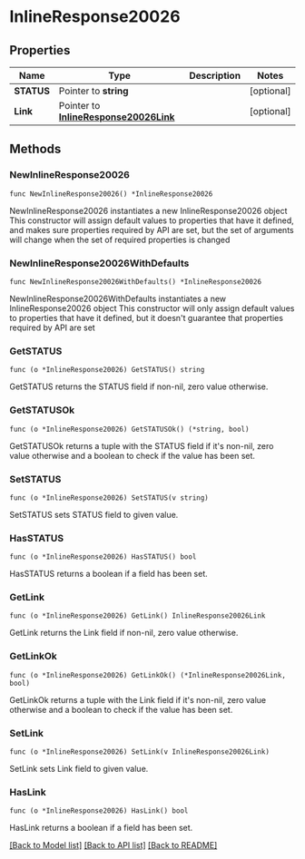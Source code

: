 # InlineResponse20026

## Properties

Name | Type | Description | Notes
------------ | ------------- | ------------- | -------------
**STATUS** | Pointer to **string** |  | [optional] 
**Link** | Pointer to [**InlineResponse20026Link**](inline_response_200_26_link.md) |  | [optional] 

## Methods

### NewInlineResponse20026

`func NewInlineResponse20026() *InlineResponse20026`

NewInlineResponse20026 instantiates a new InlineResponse20026 object
This constructor will assign default values to properties that have it defined,
and makes sure properties required by API are set, but the set of arguments
will change when the set of required properties is changed

### NewInlineResponse20026WithDefaults

`func NewInlineResponse20026WithDefaults() *InlineResponse20026`

NewInlineResponse20026WithDefaults instantiates a new InlineResponse20026 object
This constructor will only assign default values to properties that have it defined,
but it doesn't guarantee that properties required by API are set

### GetSTATUS

`func (o *InlineResponse20026) GetSTATUS() string`

GetSTATUS returns the STATUS field if non-nil, zero value otherwise.

### GetSTATUSOk

`func (o *InlineResponse20026) GetSTATUSOk() (*string, bool)`

GetSTATUSOk returns a tuple with the STATUS field if it's non-nil, zero value otherwise
and a boolean to check if the value has been set.

### SetSTATUS

`func (o *InlineResponse20026) SetSTATUS(v string)`

SetSTATUS sets STATUS field to given value.

### HasSTATUS

`func (o *InlineResponse20026) HasSTATUS() bool`

HasSTATUS returns a boolean if a field has been set.

### GetLink

`func (o *InlineResponse20026) GetLink() InlineResponse20026Link`

GetLink returns the Link field if non-nil, zero value otherwise.

### GetLinkOk

`func (o *InlineResponse20026) GetLinkOk() (*InlineResponse20026Link, bool)`

GetLinkOk returns a tuple with the Link field if it's non-nil, zero value otherwise
and a boolean to check if the value has been set.

### SetLink

`func (o *InlineResponse20026) SetLink(v InlineResponse20026Link)`

SetLink sets Link field to given value.

### HasLink

`func (o *InlineResponse20026) HasLink() bool`

HasLink returns a boolean if a field has been set.


[[Back to Model list]](../README.md#documentation-for-models) [[Back to API list]](../README.md#documentation-for-api-endpoints) [[Back to README]](../README.md)



